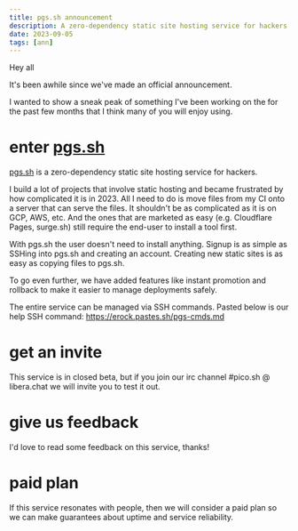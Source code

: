 ```yaml
---
title: pgs.sh announcement
description: A zero-dependency static site hosting service for hackers
date: 2023-09-05
tags: [ann]
---
```


Hey all

It's been awhile since we've made an official announcement.

I wanted to show a sneak peak of something I've been working on the for the past
few months that I think many of you will enjoy using.

# enter [pgs.sh](https://pgs.sh)

[pgs.sh](https://pgs.sh) is a zero-dependency static site hosting service for
hackers.

I build a lot of projects that involve static hosting and became frustrated by
how complicated it is in 2023. All I need to do is move files from my CI onto a
server that can serve the files. It shouldn't be as complicated as it is on GCP,
AWS, etc. And the ones that are marketed as easy (e.g. Cloudflare Pages,
surge.sh) still require the end-user to install a tool first.

With pgs.sh the user doesn't need to install anything. Signup is as simple as
SSHing into pgs.sh and creating an account. Creating new static sites is as easy
as copying files to pgs.sh.

To go even further, we have added features like instant promotion and rollback
to make it easier to manage deployments safely.

The entire service can be managed via SSH commands. Pasted below is our help SSH
command: https://erock.pastes.sh/pgs-cmds.md

# get an invite

This service is in closed beta, but if you join our irc channel #pico.sh @
libera.chat we will invite you to test it out.

# give us feedback

I'd love to read some feedback on this service, thanks!

# paid plan

If this service resonates with people, then we will consider a paid plan so we
can make guarantees about uptime and service reliability.
